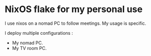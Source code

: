# NixOS flake for my personal use

I use nixos on a nomad PC to follow meetings. My usage is specific.

I deploy multiple configurations :

- My nomad PC.
- My TV room PC.

